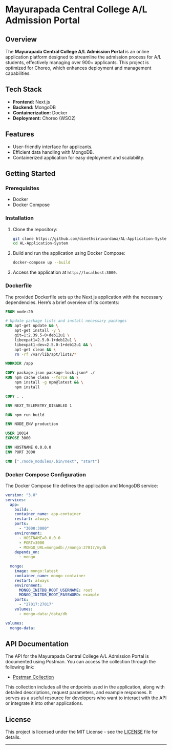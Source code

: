 
# Mayurapada Central College A/L Admission Portal

## Overview

The **Mayurapada Central College A/L Admission Portal** is an online application platform designed to streamline the admission process for A/L students, effectively managing over 900+ applicants. This project is optimized for Choreo, which enhances deployment and management capabilities.

## Tech Stack

- **Frontend:** Next.js
- **Backend:** MongoDB
- **Containerization:** Docker
- **Deployment:** Choreo (WSO2)

## Features

- User-friendly interface for applicants.
- Efficient data handling with MongoDB.
- Containerized application for easy deployment and scalability.

## Getting Started

### Prerequisites

- Docker
- Docker Compose

### Installation

1. Clone the repository:
   ```bash
   git clone https://github.com/dinethsiriwardana/AL-Application-System.git
   cd AL-Application-System
   ```

2. Build and run the application using Docker Compose:
   ```bash
   docker-compose up --build
   ```

3. Access the application at `http://localhost:3000`.

### Dockerfile

The provided Dockerfile sets up the Next.js application with the necessary dependencies. Here’s a brief overview of its contents:

```dockerfile
FROM node:20

# Update package lists and install necessary packages
RUN apt-get update && \
    apt-get install -y \
    git=1:2.39.5-0+deb12u1 \
    libexpat1=2.5.0-1+deb12u1 \
    libexpat1-dev=2.5.0-1+deb12u1 && \
    apt-get clean && \
    rm -rf /var/lib/apt/lists/*

WORKDIR /app

COPY package.json package-lock.json* ./
RUN npm cache clean --force && \
    npm install -g npm@latest && \
    npm install

COPY . .

ENV NEXT_TELEMETRY_DISABLED 1

RUN npm run build

ENV NODE_ENV production

USER 10014
EXPOSE 3000

ENV HOSTNAME 0.0.0.0
ENV PORT 3000

CMD ["./node_modules/.bin/next", "start"]
```

### Docker Compose Configuration

The Docker Compose file defines the application and MongoDB service:

```yaml
version: "3.8"
services:
  app:
    build: .
    container_name: app-container
    restart: always
    ports:
      - "3000:3000"
    environment:
      - HOSTNAME=0.0.0.0
      - PORT=3000
      - MONGO_URL=mongodb://mongo:27017/mydb
    depends_on:
      - mongo

  mongo:
    image: mongo:latest
    container_name: mongo-container
    restart: always
    environment:
      MONGO_INITDB_ROOT_USERNAME: root
      MONGO_INITDB_ROOT_PASSWORD: example
    ports:
      - "27017:27017"
    volumes:
      - mongo-data:/data/db

volumes:
  mongo-data:
```

## API Documentation

The API for the Mayurapada Central College A/L Admission Portal is documented using Postman. You can access the collection through the following link:

- [Postman Collection](https://documenter.getpostman.com/view/26460626/2sAXxTdBKQ)

This collection includes all the endpoints used in the application, along with detailed descriptions, request parameters, and example responses. It serves as a useful resource for developers who want to interact with the API or integrate it into other applications.


## License

This project is licensed under the MIT License - see the [LICENSE](LICENSE) file for details.

---
